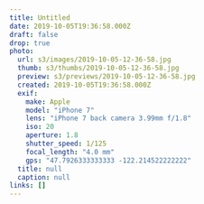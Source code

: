 ```yaml
---
title: Untitled
date: 2019-10-05T19:36:58.000Z
draft: false
drop: true
photo:
  url: s3/images/2019-10-05-12-36-58.jpg
  thumb: s3/thumbs/2019-10-05-12-36-58.jpg
  preview: s3/previews/2019-10-05-12-36-58.jpg
  created: 2019-10-05T19:36:58.000Z
  exif:
    make: Apple
    model: "iPhone 7"
    lens: "iPhone 7 back camera 3.99mm f/1.8"
    iso: 20
    aperture: 1.8
    shutter_speed: 1/125
    focal_length: "4.0 mm"
    gps: "47.7926333333333 -122.214522222222"
  title: null
  caption: null
links: []
---
```

